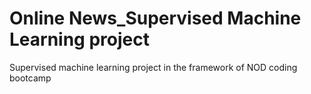 # Online News_Supervised Machine Learning project
 Supervised machine learning project in the framework of NOD coding bootcamp
